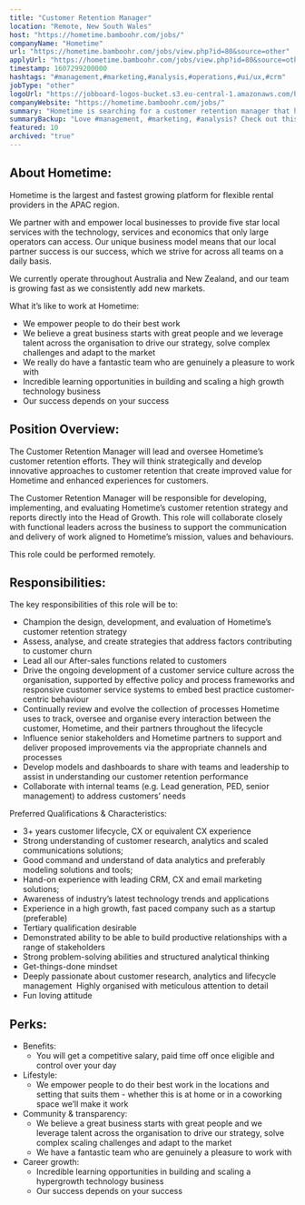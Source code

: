 ```yaml
---
title: "Customer Retention Manager"
location: "Remote, New South Wales"
host: "https://hometime.bamboohr.com/jobs/"
companyName: "Hometime"
url: "https://hometime.bamboohr.com/jobs/view.php?id=80&source=other"
applyUrl: "https://hometime.bamboohr.com/jobs/view.php?id=80&source=other"
timestamp: 1607299200000
hashtags: "#management,#marketing,#analysis,#operations,#ui/ux,#crm"
jobType: "other"
logoUrl: "https://jobboard-logos-bucket.s3.eu-central-1.amazonaws.com/hometime"
companyWebsite: "https://hometime.bamboohr.com/jobs/"
summary: "Hometime is searching for a customer retention manager that has on experience with leading CRM, CX and email marketing solutions."
summaryBackup: "Love #management, #marketing, #analysis? Check out this job post!"
featured: 10
archived: "true"
---
```


## About Hometime:

Hometime is the largest and fastest growing platform for flexible rental providers in the APAC region. 

We partner with and empower local businesses to provide five star local services with the technology, services and economics that only large operators can access. Our unique business model means that our local partner success is our success, which we strive for across all teams on a daily basis.

We currently operate throughout Australia and New Zealand, and our team is growing fast as we consistently add new markets. 

What it’s like to work at Hometime:

*   We empower people to do their best work
*   We believe a great business starts with great people and we leverage talent across the organisation to drive our strategy, solve complex challenges and adapt to the market
*   We really do have a fantastic team who are genuinely a pleasure to work with
*   Incredible learning opportunities in building and scaling a high growth technology business
*   Our success depends on your success

## Position Overview:

The Customer Retention Manager will lead and oversee Hometime’s customer retention efforts. They will think strategically and develop innovative approaches to customer retention that create improved value for Hometime and enhanced experiences for customers.

The Customer Retention Manager will be responsible for developing, implementing, and evaluating Hometime’s customer retention strategy and reports directly into the Head of Growth. This role will collaborate closely with functional leaders across the business to support the communication and delivery of work aligned to Hometime’s mission, values and behaviours.

This role could be performed remotely.

## Responsibilities:

The key responsibilities of this role will be to: 

*   Champion the design, development, and evaluation of Hometime’s customer retention strategy
*   Assess, analyse, and create strategies that address factors contributing to customer churn
*   Lead all our After-sales functions related to customers
*   Drive the ongoing development of a customer service culture across the organisation, supported by effective policy and process frameworks and responsive customer service systems to embed best practice customer-centric behaviour
*   Continually review and evolve the collection of processes Hometime uses to track, oversee and organise every interaction between the customer, Hometime, and their partners throughout the lifecycle
*   Influence senior stakeholders and Hometime partners to support and deliver proposed improvements via the appropriate channels and processes
*   Develop models and dashboards to share with teams and leadership to assist in understanding our customer retention performance
*   Collaborate with internal teams (e.g. Lead generation, PED, senior management) to address customers’ needs

Preferred Qualifications & Characteristics:

*   3+ years customer lifecycle, CX or equivalent CX experience
*   Strong understanding of customer research, analytics and scaled communications solutions;
*   Good command and understand of data analytics and preferably modeling solutions and tools; 
*   Hand-on experience with leading CRM, CX and email marketing solutions;
*   Awareness of industry’s latest technology trends and applications
*   Experience in a high growth, fast paced company such as a startup (preferable)
*   Tertiary qualification desirable
*   Demonstrated ability to be able to build productive relationships with a range of stakeholders
*   Strong problem-solving abilities and structured analytical thinking
*   Get-things-done mindset
*   Deeply passionate about customer research, analytics and lifecycle management  Highly organised with meticulous attention to detail
*   Fun loving attitude

## Perks:

*   Benefits:
    *   You will get a competitive salary, paid time off once eligible and control over your day
*   Lifestyle:
    *   We empower people to do their best work in the locations and setting that suits them - whether this is at home or in a coworking space we’ll make it work
*   Community & transparency:
    *   We believe a great business starts with great people and we leverage talent across the organisation to drive our strategy, solve complex scaling challenges and adapt to the market
    *   We have a fantastic team who are genuinely a pleasure to work with
*   Career growth:
    *   Incredible learning opportunities in building and scaling a hypergrowth technology business
    *   Our success depends on your success
